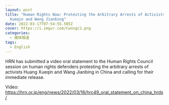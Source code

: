 ```yaml
---
layout: post
title: "Human Rights Now: Protesting the Arbitrary Arrests of Activists Huang
  Xueqin and Wang Jianbing"
date: 2022-03-17T07:54:55.505Z
cover: https://i.imgur.com/Cwnngc2.png
categories:
  - 媒体报道
tags:
  - English
---
```

HRN has submitted a video oral statement to the Human Rights Council session on human rights defenders protesting the arbitrary arrests of activists Huang Xueqin and Wang Jianbing in China and calling for their immediate release.

Video: https://hrn.or.jp/eng/news/2022/03/16/hrc49_oral_statement_on_china_hrds/

